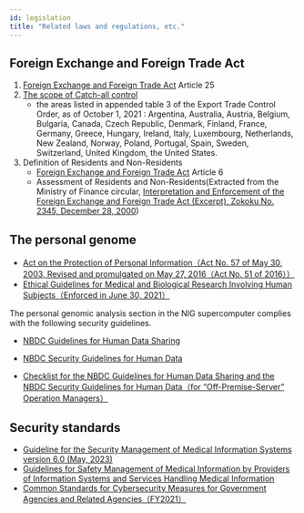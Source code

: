 ```yaml
---
id: legislation
title: "Related laws and regulations, etc."
---
```


## Foreign Exchange and Foreign Trade Act

1. [Foreign Exchange and Foreign Trade Act](https://elaws.e-gov.go.jp/document?lawid=324AC0000000228) Article 25
2. [The scope of Catch-all control](https://www.meti.go.jp/policy/anpo/anpo03.html)
    - the areas listed in appended table 3 of the Export Trade Control Order, as of October 1, 2021 : Argentina, Australia, Austria, Belgium, Bulgaria, Canada, Czech Republic, Denmark, Finland, France, Germany, Greece, Hungary, Ireland, Italy, Luxembourg, Netherlands, New Zealand, Norway, Poland, Portugal, Spain, Sweden, Switzerland, United Kingdom, the United States.
3. Definition of Residents and Non-Residents
    - [Foreign Exchange and Foreign Trade Act](https://elaws.e-gov.go.jp/document?lawid=324AC0000000228)  Article 6
    - Assessment of Residents and Non-Residents(Extracted from the Ministry of Finance circular, [Interpretation and Enforcement of the Foreign Exchange and Foreign Trade Act (Excerpt), Zokoku No. 2345, December 28, 2000](https://www.meti.go.jp/policy/anpo/law_document/tutatu/t02chukai/t02chukai_unyokaishaku.pdf)) 



## The personal genome


- [Act on the Protection of Personal Information（Act No. 57 of May 30, 2003, Revised and promulgated on May 27, 2016（Act No. 51 of 2016））](https://elaws.e-gov.go.jp/document?lawid=415AC0000000057)
- [Ethical Guidelines for Medical and Biological Research Involving Human Subjects（Enforced in June 30, 2021）](https://www.meti.go.jp/press/2020/03/20210323004/20210323004.html)


The personal genomic analysis section in the NIG supercomputer complies with the following security guidelines.

- [NBDC Guidelines for Human Data Sharing ](https://humandbs.biosciencedbc.jp/en/guidelines/data-sharing-guidelines)
- [NBDC Security Guidelines for Human Data](https://humandbs.biosciencedbc.jp/en/guidelines)


-  [Checklist for the NBDC Guidelines for Human Data Sharing and the NBDC Security Guidelines for Human Data（for “Off-Premise-Server” Operation Managers）](/pdf/security_checklist_for_dbcenters_2021706.pdf)


## Security standards


- [Guideline for the Security Management of Medical Information Systems version 6.0 (May, 2023)](https://www.mhlw.go.jp/stf/shingi/0000516275_00006.html)
- [Guidelines for Safety Management of Medical Information by Providers of Information Systems and Services Handling Medical Information](https://www.meti.go.jp/policy/mono_info_service/healthcare/teikyoujigyousyagl.html)
- [Common Standards for Cybersecurity Measures for Government Agencies and Related Agencies（FY2021）](https://www.nisc.go.jp/eng/index.html)
